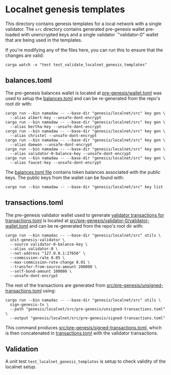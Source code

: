 # Localnet genesis templates

This directory contains genesis templates for a local network with a single validator. The `src` directory contains generated pre-genesis wallet pre-loaded with unencrypted keys and a single validator `"validator-0" wallet that are being used in the templates.

If you're modifying any of the files here, you can run this to ensure that the changes are valid:

```shell
cargo watch -x "test test_validate_localnet_genesis_templates"
```

## balances.toml

The pre-genesis balances wallet is located at [pre-genesis/wallet.toml](pre-genesis/wallet.toml) was used to setup the [balances.toml](balances.toml) and can be re-generated from the repo's root dir with:

```shell
cargo run --bin namadaw -- --base-dir "genesis/localnet/src" key gen \
  --alias albert-key --unsafe-dont-encrypt
cargo run --bin namadaw -- --base-dir "genesis/localnet/src" key gen \
  --alias bertha-key --unsafe-dont-encrypt
cargo run --bin namadaw -- --base-dir "genesis/localnet/src" key gen \
  --alias christel --unsafe-dont-encrypt
cargo run --bin namadaw -- --base-dir "genesis/localnet/src" key gen \
  --alias daewon --unsafe-dont-encrypt
cargo run --bin namadaw -- --base-dir "genesis/localnet/src" key gen \
  --alias validator-0-balance-key --unsafe-dont-encrypt
cargo run --bin namadaw -- --base-dir "genesis/localnet/src" key gen \
  --alias faucet-key --unsafe-dont-encrypt
```

The [balances.toml file](balances.toml) contains token balances associated with the public keys. The public keys from the wallet can be found with:

```shell
cargo run --bin namadaw -- --base-dir "genesis/localnet/src" key list
```

## transactions.toml

The pre-genesis validator wallet used to generate [validator transactions for transactions.toml](src/pre-genesis/validator-0/transactions.toml) is located at [src/pre-genesis/validator-0/validator-wallet.toml](src/pre-genesis/validator-0/validator-wallet.toml) and can be re-generated from the repo's root dir with:

```shell
cargo run --bin namadac -- --base-dir "genesis/localnet/src" utils \
  init-genesis-validator \
  --source validator-0-balance-key \
  --alias validator-0 \
  --net-address "127.0.0.1:27656" \
  --commission-rate 0.05 \
  --max-commission-rate-change 0.01 \
  --transfer-from-source-amount 200000 \
  --self-bond-amount 100000 \
  --unsafe-dont-encrypt
```

The rest of the transactions are generated from [src/pre-genesis/unsigned-transactions.toml](src/pre-genesis/unsigned-transactions.toml) using:

```shell
cargo run --bin namadac -- --base-dir "genesis/localnet/src" utils \
  sign-genesis-tx \
  --path "genesis/localnet/src/pre-genesis/unsigned-transactions.toml" \
  --output "genesis/localnet/src/pre-genesis/signed-transactions.toml"
```

This command produces [src/pre-genesis/signed-transactions.toml](src/pre-genesis/signed-transactions.toml), which is then concatenated in [transactions.toml](transactiosn.toml) with the validator transactions.

## Validation

A unit test `test_localnet_genesis_templates` is setup to check validity of the localnet setup.
